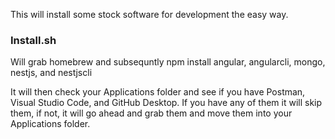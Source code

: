 This will install some stock software for development the easy way. 

<h3>Install.sh</h3>

Will grab homebrew and subsequntly npm install angular, angularcli, mongo, nestjs, and nestjscli

It will then check your Applications folder and see if you have Postman, Visual Studio Code, and GitHub Desktop.
If you have any of them it will skip them, if not, it will go ahead and grab them and move them into your Applications folder.

